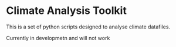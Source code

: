 # Climate Analysis Toolkit

This is a set of python scripts designed to analyse climate datafiles.

Currently in developmetn and will not work
